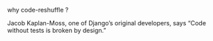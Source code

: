 why code-reshuffle ?


 Jacob Kaplan-Moss, one of Django’s original developers, says “Code without tests is broken by design.”
